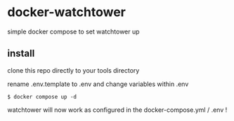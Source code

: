 # docker-watchtower
simple docker compose to set watchtower up

## install
clone this repo directly to your tools directory

rename .env.template to .env and change variables within .env

```
$ docker compose up -d
```

watchtower will now work as configured in the docker-compose.yml / .env !